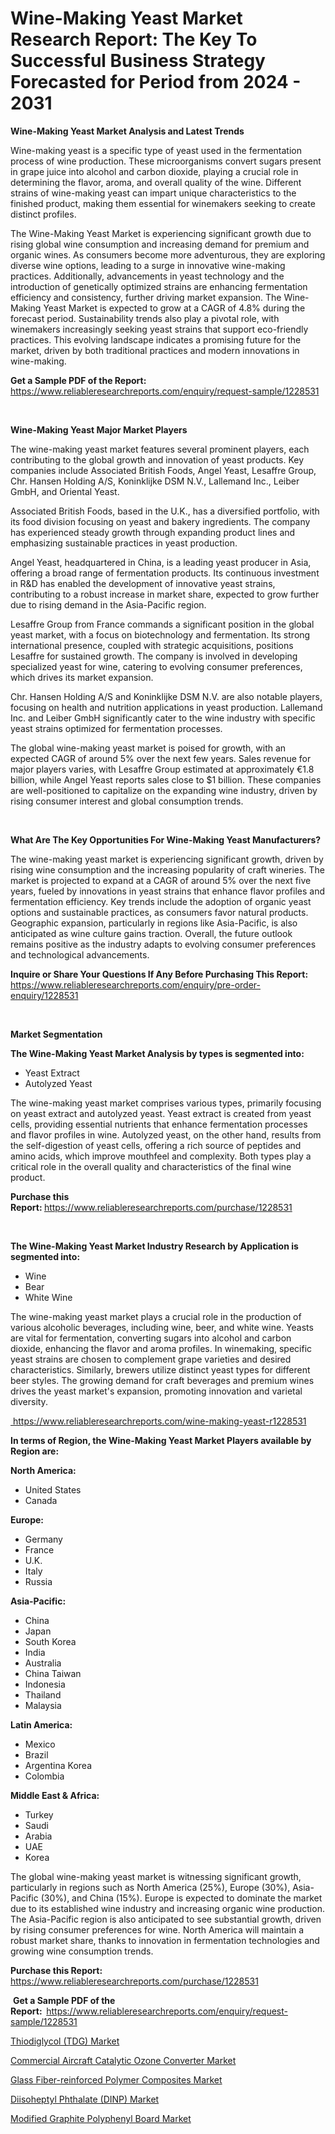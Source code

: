 <p><h1>Wine-Making Yeast Market Research Report: The Key To Successful Business Strategy Forecasted for Period from 2024 - 2031</h1></p><p><strong>Wine-Making Yeast Market Analysis and Latest Trends</strong></p>
<p><p>Wine-making yeast is a specific type of yeast used in the fermentation process of wine production. These microorganisms convert sugars present in grape juice into alcohol and carbon dioxide, playing a crucial role in determining the flavor, aroma, and overall quality of the wine. Different strains of wine-making yeast can impart unique characteristics to the finished product, making them essential for winemakers seeking to create distinct profiles.</p><p>The Wine-Making Yeast Market is experiencing significant growth due to rising global wine consumption and increasing demand for premium and organic wines. As consumers become more adventurous, they are exploring diverse wine options, leading to a surge in innovative wine-making practices. Additionally, advancements in yeast technology and the introduction of genetically optimized strains are enhancing fermentation efficiency and consistency, further driving market expansion. The Wine-Making Yeast Market is expected to grow at a CAGR of 4.8% during the forecast period. Sustainability trends also play a pivotal role, with winemakers increasingly seeking yeast strains that support eco-friendly practices. This evolving landscape indicates a promising future for the market, driven by both traditional practices and modern innovations in wine-making.</p></p>
<p><strong>Get a Sample PDF of the Report:&nbsp;</strong> <a href="https://www.reliableresearchreports.com/enquiry/request-sample/1228531?utm_campaign=1477&utm_medium=2&utm_source=Github&utm_content=ia&utm_term=15102024&utm_id=wine-making-yeast">https://www.reliableresearchreports.com/enquiry/request-sample/1228531</a></p>
<p>&nbsp;</p>
<p><strong>Wine-Making Yeast Major Market Players</strong></p>
<p><p>The wine-making yeast market features several prominent players, each contributing to the global growth and innovation of yeast products. Key companies include Associated British Foods, Angel Yeast, Lesaffre Group, Chr. Hansen Holding A/S, Koninklijke DSM N.V., Lallemand Inc., Leiber GmbH, and Oriental Yeast.</p><p>Associated British Foods, based in the U.K., has a diversified portfolio, with its food division focusing on yeast and bakery ingredients. The company has experienced steady growth through expanding product lines and emphasizing sustainable practices in yeast production.</p><p>Angel Yeast, headquartered in China, is a leading yeast producer in Asia, offering a broad range of fermentation products. Its continuous investment in R&D has enabled the development of innovative yeast strains, contributing to a robust increase in market share, expected to grow further due to rising demand in the Asia-Pacific region.</p><p>Lesaffre Group from France commands a significant position in the global yeast market, with a focus on biotechnology and fermentation. Its strong international presence, coupled with strategic acquisitions, positions Lesaffre for sustained growth. The company is involved in developing specialized yeast for wine, catering to evolving consumer preferences, which drives its market expansion.</p><p>Chr. Hansen Holding A/S and Koninklijke DSM N.V. are also notable players, focusing on health and nutrition applications in yeast production. Lallemand Inc. and Leiber GmbH significantly cater to the wine industry with specific yeast strains optimized for fermentation processes.</p><p>The global wine-making yeast market is poised for growth, with an expected CAGR of around 5% over the next few years. Sales revenue for major players varies, with Lesaffre Group estimated at approximately €1.8 billion, while Angel Yeast reports sales close to $1 billion. These companies are well-positioned to capitalize on the expanding wine industry, driven by rising consumer interest and global consumption trends.</p></p>
<p>&nbsp;</p>
<p><strong>What Are The Key Opportunities For Wine-Making Yeast Manufacturers?</strong></p>
<p><p>The wine-making yeast market is experiencing significant growth, driven by rising wine consumption and the increasing popularity of craft wineries. The market is projected to expand at a CAGR of around 5% over the next five years, fueled by innovations in yeast strains that enhance flavor profiles and fermentation efficiency. Key trends include the adoption of organic yeast options and sustainable practices, as consumers favor natural products. Geographic expansion, particularly in regions like Asia-Pacific, is also anticipated as wine culture gains traction. Overall, the future outlook remains positive as the industry adapts to evolving consumer preferences and technological advancements.</p></p>
<p><strong>Inquire or Share Your Questions If Any Before Purchasing This Report:</strong> <a href="https://www.reliableresearchreports.com/enquiry/pre-order-enquiry/1228531?utm_campaign=1477&utm_medium=2&utm_source=Github&utm_content=ia&utm_term=15102024&utm_id=wine-making-yeast">https://www.reliableresearchreports.com/enquiry/pre-order-enquiry/1228531</a></p>
<p>&nbsp;</p>
<p><strong>Market Segmentation</strong></p>
<p><strong>The Wine-Making Yeast Market Analysis by types is segmented into:</strong></p>
<p><ul><li>Yeast Extract</li><li>Autolyzed Yeast</li></ul></p>
<p><p>The wine-making yeast market comprises various types, primarily focusing on yeast extract and autolyzed yeast. Yeast extract is created from yeast cells, providing essential nutrients that enhance fermentation processes and flavor profiles in wine. Autolyzed yeast, on the other hand, results from the self-digestion of yeast cells, offering a rich source of peptides and amino acids, which improve mouthfeel and complexity. Both types play a critical role in the overall quality and characteristics of the final wine product.</p></p>
<p><strong>Purchase this Report:&nbsp;</strong><a href="https://www.reliableresearchreports.com/purchase/1228531?utm_campaign=1477&utm_medium=2&utm_source=Github&utm_content=ia&utm_term=15102024&utm_id=wine-making-yeast">https://www.reliableresearchreports.com/purchase/1228531</a></p>
<p>&nbsp;</p>
<p><strong>The Wine-Making Yeast Market Industry Research by Application is segmented into:</strong></p>
<p><ul><li>Wine</li><li>Bear</li><li>White Wine</li></ul></p>
<p><p>The wine-making yeast market plays a crucial role in the production of various alcoholic beverages, including wine, beer, and white wine. Yeasts are vital for fermentation, converting sugars into alcohol and carbon dioxide, enhancing the flavor and aroma profiles. In winemaking, specific yeast strains are chosen to complement grape varieties and desired characteristics. Similarly, brewers utilize distinct yeast types for different beer styles. The growing demand for craft beverages and premium wines drives the yeast market's expansion, promoting innovation and varietal diversity.</p></p>
<p><a href="https://www.reliableresearchreports.com/wine-making-yeast-r1228531?utm_campaign=1477&utm_medium=2&utm_source=Github&utm_content=ia&utm_term=15102024&utm_id=wine-making-yeast">&nbsp;https://www.reliableresearchreports.com/wine-making-yeast-r1228531</a></p>
<p><strong>In terms of Region, the Wine-Making Yeast Market Players available by Region are:</strong></p>
<p>
    <p> <strong> North America: </strong>
        <ul>
            <li>United States</li>
            <li>Canada</li>
        </ul>
        </p> 
    <p> <strong> Europe: </strong>
        <ul>
            <li>Germany</li>
            <li>France</li>
            <li>U.K.</li>
            <li>Italy</li>
            <li>Russia</li>
        </ul>
        </p> 
    <p> <strong> Asia-Pacific: </strong>
        <ul>
            <li>China</li>
            <li>Japan</li>
            <li>South Korea</li>
            <li>India</li>
            <li>Australia</li>
            <li>China Taiwan</li>
            <li>Indonesia</li>
            <li>Thailand</li>
            <li>Malaysia</li>
        </ul>
        </p> 
    <p> <strong> Latin America: </strong>
        <ul>
            <li>Mexico</li>
            <li>Brazil</li>
            <li>Argentina Korea</li>
            <li>Colombia</li>
        </ul>
        </p> 
    <p> <strong> Middle East & Africa: </strong>
        <ul>
            <li>Turkey</li>
            <li>Saudi</li>
            <li>Arabia</li>
            <li>UAE</li>
            <li>Korea</li>
        </ul>
    </p>
    </p>
<p><p>The global wine-making yeast market is witnessing significant growth, particularly in regions such as North America (25%), Europe (30%), Asia-Pacific (30%), and China (15%). Europe is expected to dominate the market due to its established wine industry and increasing organic wine production. The Asia-Pacific region is also anticipated to see substantial growth, driven by rising consumer preferences for wine. North America will maintain a robust market share, thanks to innovation in fermentation technologies and growing wine consumption trends.</p></p>
<p><strong>Purchase this Report: </strong><a href="https://www.reliableresearchreports.com/purchase/1228531?utm_campaign=1477&utm_medium=2&utm_source=Github&utm_content=ia&utm_term=15102024&utm_id=wine-making-yeast">https://www.reliableresearchreports.com/purchase/1228531</a></p>
<p>&nbsp;<strong>Get a Sample PDF of the Report:&nbsp;&nbsp;</strong><a href="https://www.reliableresearchreports.com/enquiry/request-sample/1228531?utm_campaign=1477&utm_medium=2&utm_source=Github&utm_content=ia&utm_term=15102024&utm_id=wine-making-yeast">https://www.reliableresearchreports.com/enquiry/request-sample/1228531</a></p>
<p><strong></strong></p>
<p><p><a href="https://www.linkedin.com/pulse/thiodiglycol-tdg-market-evolution-regional-adaptations-innovation-6s8ve?trk=public_post_embed_feed-article-content&utm_campaign=1477&utm_medium=2&utm_source=Github&utm_content=ia&utm_term=15102024&utm_id=wine-making-yeast">Thiodiglycol (TDG) Market</a></p><p><a href="https://github.com/provorikovar/Market-Research-Report-List-6/blob/main/commercial-aircraft-catalytic-ozone-converter-market.md?utm_campaign=1477&utm_medium=2&utm_source=Github&utm_content=ia&utm_term=15102024&utm_id=wine-making-yeast">Commercial Aircraft Catalytic Ozone Converter Market</a></p><p><a href="https://www.linkedin.com/pulse/glass-fiber-reinforced-polymer-composites-ecosystem-mapping-o1asf?utm_campaign=1477&utm_medium=2&utm_source=Github&utm_content=ia&utm_term=15102024&utm_id=wine-making-yeast">Glass Fiber-reinforced Polymer Composites Market</a></p><p><a href="https://www.linkedin.com/pulse/evaluating-global-diisoheptyl-phthalate-dinp-market-trends-k36de?trk=public_post_embed_feed-article-content&utm_campaign=1477&utm_medium=2&utm_source=Github&utm_content=ia&utm_term=15102024&utm_id=wine-making-yeast">Diisoheptyl Phthalate (DINP) Market</a></p><p><a href="https://www.linkedin.com/pulse/modified-graphite-polyphenyl-board-market-refracting-trends-pns1e?trk=public_post_embed_feed-article-content&utm_campaign=1477&utm_medium=2&utm_source=Github&utm_content=ia&utm_term=15102024&utm_id=wine-making-yeast">Modified Graphite Polyphenyl Board Market</a></p></p>